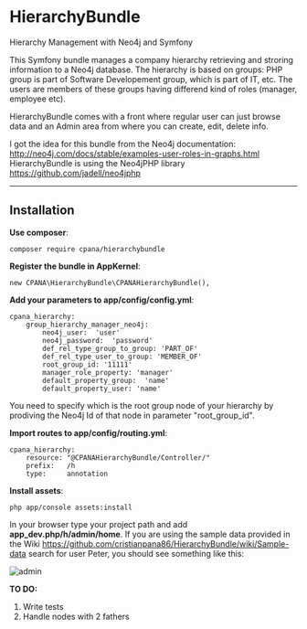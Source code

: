 # HierarchyBundle
Hierarchy Management with Neo4j and Symfony

This Symfony bundle manages a company hierarchy retrieving and stroring information to a Neo4j database. 
The hierarchy is based on groups: PHP group is part of Software Developement group, which is part of IT, etc.
The users are members of these groups having differend kind of roles (manager, employee etc).

HierarchyBundle comes with a front where regular user can just browse data and an Admin area from where you can create, edit, delete info. 

I got the idea for this bundle from the Neo4j documentation: http://neo4j.com/docs/stable/examples-user-roles-in-graphs.html
HierarchyBundle is using the Neo4jPHP library https://github.com/jadell/neo4jphp

***
Installation
--------------------

**Use composer**:

	composer require cpana/hierarchybundle

**Register the bundle in AppKernel**:

	new CPANA\HierarchyBundle\CPANAHierarchyBundle(),

**Add your parameters to app/config/config.yml**:

	cpana_hierarchy:
		group_hierarchy_manager_neo4j:
			neo4j_user:  'user'
			neo4j_password:  'password'
			def_rel_type_group_to_group: 'PART_OF'
			def_rel_type_user_to_group: 'MEMBER_OF'
			root_group_id: '11111'
			manager_role_property: 'manager'
			default_property_group:  'name'
			default_property_user: 'name'

You need to specify which is the root group node of your hierarchy by prodiving the Neo4j Id of that node in parameter "root_group_id".

**Import routes to app/config/routing.yml**:

	cpana_hierarchy:
		resource: "@CPANAHierarchyBundle/Controller/"
		prefix:   /h
		type:     annotation

**Install assets**:

	php app/console assets:install

In your browser type your project path and add **app_dev.php/h/admin/home**. If you are using the sample data provided in the Wiki https://github.com/cristianpana86/HierarchyBundle/wiki/Sample-data search for user Peter, you should see something like this:

![admin](https://1.bp.blogspot.com/-8jK5fy3mgz8/Vu7aMfthDMI/AAAAAAAACWk/Wwh552iscncaBgbIxpkoO-8xwktElqpIQ/s640/admin_peter.PNG)

**TO DO:**
1. Write tests
2. Handle nodes with 2 fathers


